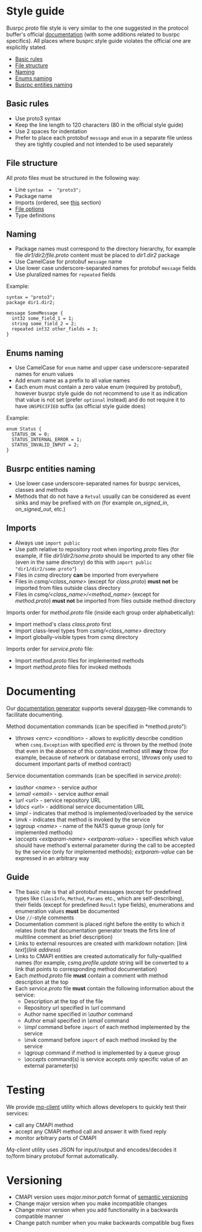 # Style guide

Busrpc *proto* file style is very similar to the one suggested in the protocol buffer's official [documentation](https://developers.google.com/protocol-buffers/docs/style) (with some additions related to busrpc specifics). All places where busprc style guide violates the official one are explicitly stated.

- [Basic rules](#basic-rules)
- [File structure](#file-structure)
- [Naming](#naming)
- [Enums naming](#enums-naming)
- [Busrpc entities naming](#busrpc-entities-naming)

## Basic rules

* Use proto3 syntax
* Keep the line length to 120 characters (80 in the official style guide)
* Use 2 spaces for indentation
* Prefer to place each protobuf `message` and `enum` in a separate file unless they are tightly coupled and not intended to be used separately

## File structure

All *proto* files must be structured in the following way:
* Line `syntax  =  "proto3";`
* Package name
* Imports (ordered, see [this](#imports) section)
* [File options](https://developers.google.com/protocol-buffers/docs/proto3#options)
* Type definitions

## Naming

* Package names must correspond to the directory hierarchy, for example file *dir1/dir2/file.proto* content must be placed to *dir1.dir2* package
* Use CamelCase for protobuf `message` name
* Use lower case underscore-separated names for protobuf `message` fields
* Use pluralized names for `repeated` fields

Example:
```
syntax = "proto3";
package dir1.dir2;

message SomeMessage {
  int32 some_field_1 = 1;
  string some_field_2 = 2;
  repeated int32 other_fields = 3;
}
```

## Enums naming

* Use CamelCase for `enum` name and upper case underscore-separated names for enum values
* Add enum name as a prefix to all value names
* Each enum must contain a zero value enum (required by protobuf), however busrpc style guide do not recommend to use it as indication that value is not set (prefer `optional` instead) and do not require it to have `UNSPECIFIED` suffix (as official style guide does)

Example:
```
enum Status {
  STATUS_OK = 0;
  STATUS_INTERNAL_ERROR = 1;
  STATUS_INVALID_INPUT = 2;
}
```

## Busrpc entities naming

* Use lower case underscore-separated names for busrpc services, classes and methods
* Methods that do not have a `Retval` usually can be considered as event sinks and may be prefixed with *on* (for example *on_signed_in*, *on_signed_out*, etc.)

## Imports

* Always use `import public` 
* Use path relative to repository root when importing *proto* files (for example, if file *dir1/dir2/some.proto* should be imported to any other file (even in the same directory) do this with `import public "dir1/dir2/some.proto"`)
* Files in *csmq* directory **can** be imported from everywhere
* Files in *csmq/<class_name>* (except for *class.proto*) **must not** be imported from files outside class directory
* Files in *csmq/<class_name>/<method_name>* (except for *method.proto*) **must not** be imported from files outside method directory

Imports order for *method.proto* file (inside each group order alphabetically):
* Import method's class *class.proto* first
* Import class-level types from *csmq/<class_name>* directory
* Import globally-visible types from *csmq* directory

Imports order for *service.proto* file:
* Import *method.proto* files for implemented methods
* Import *method.proto* files for invoked methods

# Documenting

Our [documentation generator](https://gitlab-595988116.camfrog.com/camshare/common/mq-docs) supports several [doxygen](https://www.doxygen.nl/)-like commands to facilitate documenting.

Method documentation commands (can be specified in *method.proto"):
* *\throws \<errc\> \<condition\>* - allows to explicitly describe condition when `csmq.Exception` with specified *errc* is thrown by the method (note that even in the absence of this command method still **may** throw (for example, because of network or database errors), *\throws* only used to document important parts of method contract)

Service documentation commands (can be specified in *service.proto*):
* *\author \<name\>* - service author
* *\email \<email\>* - service author email
* *\url \<url\>* - service repository URL
* *\docs \<url\>* - additional service documentation URL
* *\impl* - indicates that method is implemented/overloaded by the service
* *\invk* - indicates that method is invoked by the service
* *\qgroup \<name\>* - name of the NATS queue group (only for implemented methods)
* *\accepts \<extparam-name\> \<extparam-value\>* - specifies which value should have method's external parameter during the call to be accepted by the service (only for implemented methods); *extparam-value* can be expressed in an arbitrary way

## Guide

* The basic rule is that all protobuf messages (except for predefined types like `ClassInfo`, `Method`, `Params` etc., which are self-describing), their fields (except for predefined `Result` type fields), enumerations and enumeration values **must** be documented
* Use `//`-style comments
* Documentation comment is placed right before the entity to which it relates (note that documentation generator treats the firts line of multiline comment as brief description)
* Links to external resources are created with markdown notation: \[*link text*\]\(*link address*\)
* Links to CMAPI entities are created automatically for fully-qualified names (for example, *csmq.profile.update* string will be converted to a link that points to corresponding method documentation)
* Each *method.proto* file **must** contain a comment with method description at the top
* Each *service.proto* file **must** contain the following information about the service:
  * Description at the top of the file
  * Repository url specified in *\url* command
  * Author name specified in *\author* command
  * Author email specified in *\email* command
  * *\impl* command before `import` of each method implemented by the service
  * *\invk* command before `import` of each method invoked by the service
  * *\qgroup* command if method is implemented by a queue group
  * *\accepts* command(s) is service accepts only specific value of an external parameter(s)

# Testing

We provide [mq-client](https://gitlab-595988116.camfrog.com/camshare/common/mq-client) utility which allows developers to quickly test their services:
* call any CMAPI method
* accept any CMAPI method call and answer it with fixed reply
* monitor arbitrary parts of CMAPI

*Mq-client* utility uses JSON for input/output and encodes/decodes it to/form binary protobuf format automatically.

# Versioning

* CMAPI version uses *major.minor.patch* format of [semantic versioning](https://semver.org/)
* Change major version when you make incompatible changes
* Change minor version when you add functionality in a backwards compatible manner
* Change patch number when you make backwards compatible bug fixes


